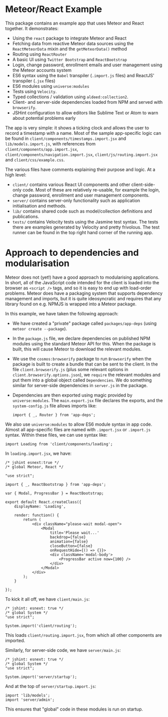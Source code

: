 # Meteor/React Example

This package contains an example app that uses Meteor and React together. It
demonstrates:

* Using the `react` package to integrate Meteor and React
* Fetching data from reactive Meteor data sources using the `ReactMeteorData`
  mixin and the `getMeteorData()` method
* Routing using `ReactRouter`
* A basic UI using `Twitter Bootstrap` and `ReactBootstrap`
* Login, change password, enrollment emails and user management using the Meteor
  accounts system
* ES6 syntax using the `Babel` transpiler (`.import.js` files) and ReactJS'
  transpiler (`.jsx` files)
* ES6 modules using `universe:modules`
* Tests using `Velocity`.
* Typed collections / validation using `aldeed:collection2`.
* Client- and server-side dependencies loaded from NPM and served with
  `browserify`.
* JSHint configuration to allow editors like Sublime Text or Atom to warn
  about potential problems early

The app is very simple: it shows a ticking clock and allows the user to record
a timestamp with a name. Most of the sample app-specific logic can be found
in `client/components/timestamps.import.jsx` and `lib/models.import.js`, with
references from `client/components/app.import.jsx`,
`client/components/navigation.import.jsx`, `client/js/routing.import.jsx` and
`client/css/example.css`.

The various files have comments explaining their purpose and logic. At a high
level:

* `client/` contains various React UI components and other client-side-only
  code. Most of these are relatively re-usable, for example the login,
  change password, enrollment and user management components.
* `server/` contains server-only functionality such as application
  initialisation and methods.
* `lib/` contains shared code such as model/collection definitions and
  publications.
* `tests/` contains Velocity tests using the Jasmine test syntax. The tests
  there are examples generated by Velocity and pretty frivolous. The test
  runner can be found in the top right hand corner of the running app.

# Approach to dependencies and modularisation

Meteor does not (yet!) have a good approach to modularising applications. In
short, all of the JavaScript code intended for the client is loaded into the
browser as `<script />` tags, and so it is easy to end up with load-order
problems. Meteor does have a packaging system that supports dependency
management and imports, but it is quite ideosyncratic and requires that
any library found on e.g. NPMJS is wrapped into a Meteor package.

In this example, we have taken the following approach:

* We have created a "private" package called `packages/app-deps` (using
 `meteor create --package`).
* In the `package.js` file, we declare dependencies on published NPM modules
  using the standard Meteor API for this. When the package is built, this will
  cause Meteor to download the relevant modules.
* We use the `cosmos:browserify` package to run `Browserify` when the package is
  built to create a bundle that can be sent to the client. In the file
  `client.browserify.js` (plus some relevant options in
  `client.browserify.options.json`), we `require` the relevant modules and
  put them into a global object called `Dependencies`. We do something similar
  for server-side dependencies in `server.js` in the package.
* Dependencies are then exported using magic provided by `universe:modules`.
  The `main.export.jsx` file declares the exports, and the `system-config.js`
  file allows imports like:

      import { _, Router } from 'app-deps';

We also use `universe:modules` to allow ES6 module syntax in app code. Almost
all app-specific files are named with `.import.jsx` or `.import.js` syntax.
Within these files, we can use syntax like:

    import Loading from 'client/components/loading';

In `loading.import.jsx`, we have:

    /* jshint esnext:true */
    /* global Meteor, React */

    "use strict";

    import { _, ReactBootstrap } from 'app-deps';

    var { Modal, ProgressBar } = ReactBootstrap;

    export default React.createClass({
        displayName: 'Loading',

        render: function() {
            return (
                <div className="please-wait modal-open">
                    <Modal
                        title='Please wait...'
                        backdrop={false}
                        animation={false}
                        closeButton={false}
                        onRequestHide={() => {}}>
                        <div className='modal-body'>
                            <ProgressBar active now={100} />
                        </div>
                    </Modal>
                </div>
            );
        }

    });

To kick it all off, we have `client/main.js`:

    /* jshint: esnext: true */
    /* global System */
    "use strict";

    System.import('client/routing');

This loads `client/routing.import.jsx`, from which all other components are
imported.

Similarly, for server-side code, we have `server/main.js`:

    /* jshint: esnext: true */
    /* global System */
    "use strict";

    System.import('server/startup');

And at the top of `server/startup.import.js`:

    import 'lib/models';
    import 'server/admin';

This ensures that "global" code in these modules is run on startup.
